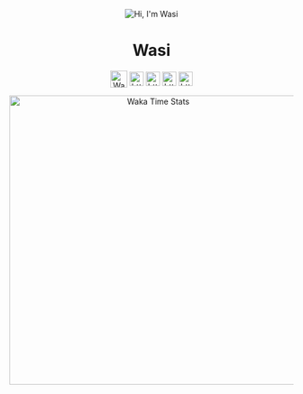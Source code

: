 <p align="center"><img src="https://wasi0013.files.wordpress.com/2022/06/wasi0013.gif" alt="Hi, I'm Wasi"> </p>

<h1 align="center">Wasi</h1>
<p align="center">
  <a href="https://wasi0013.com/blog" target="blank"><img align="center" src="https://wasi0013.files.wordpress.com/2022/01/wasi0013_logo.png?w=1313" alt="Wasi" height="30" width="30" /></a>
  <a href="https://twitter.com/wasi0013" target="blank"><img align="center" src="https://simpleicons.org/icons/twitter.svg" alt="https://twitter.com/wasi0013" height="25" width="25" /></a>
  <a href="https://linkedin.com/in/wasi0013" target="blank"><img align="center" src="https://simpleicons.org/icons/linkedin.svg" alt="https://linkedin.com/in/wasi0013" height="25" width="25" /></a>
  <a href="https://fb.com/WasiMohammedAbdullah" target="blank"><img align="center" src="https://simpleicons.org/icons/facebook.svg" alt="https://fb.com/WasiMohammedAbdullah" height="25" width="25" /></a>
  <a href="https://lichess.org/@/LifelessMachine" target="blank"><img align="center" src="https://simpleicons.org/icons/lichess.svg" alt="https://lichess.org/@/LifelessMachine" height="25" width="25" /></a>
</p>

<p align="center"><img src="https://github-readme-stats.vercel.app/api/wakatime?username=wasi0013&layout=compact&theme=gotham" width="512" alt="Waka Time Stats"> </p>
